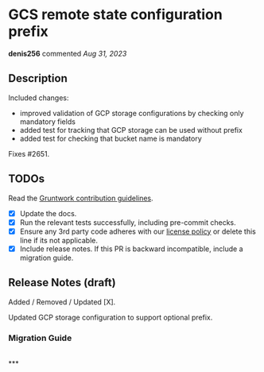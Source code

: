 # GCS remote state configuration prefix

**denis256** commented *Aug 31, 2023*

<!-- Prepend '[WIP]' to the title if this PR is still a work-in-progress. Remove it when it is ready for review! -->

## Description
Included changes:
* improved validation of GCP storage configurations by checking only mandatory fields
* added test for tracking that GCP storage can be used without prefix
* added test for checking that bucket name is mandatory

Fixes #2651.

<!-- Description of the changes introduced by this PR. -->

## TODOs

Read the [Gruntwork contribution guidelines](https://gruntwork.notion.site/Gruntwork-Coding-Methodology-02fdcd6e4b004e818553684760bf691e).

- [x] Update the docs.
- [x] Run the relevant tests successfully, including pre-commit checks.
- [x] Ensure any 3rd party code adheres with our [license policy](https://www.notion.so/gruntwork/Gruntwork-licenses-and-open-source-usage-policy-f7dece1f780341c7b69c1763f22b1378) or delete this line if its not applicable.
- [x] Include release notes. If this PR is backward incompatible, include a migration guide.

## Release Notes (draft)

<!-- One-line description of the PR that can be included in the final release notes. -->
Added / Removed / Updated [X].

Updated GCP storage configuration to support optional prefix.

### Migration Guide

<!-- Important: If you made any backward incompatible changes, then you must write a migration guide! -->


<br />
***


